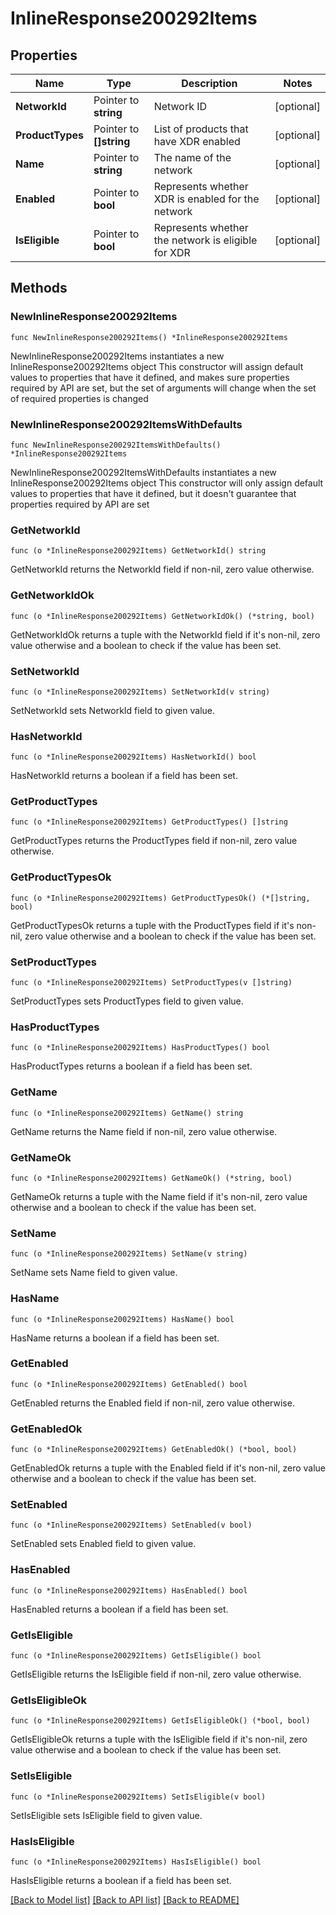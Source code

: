 # InlineResponse200292Items

## Properties

Name | Type | Description | Notes
------------ | ------------- | ------------- | -------------
**NetworkId** | Pointer to **string** | Network ID | [optional] 
**ProductTypes** | Pointer to **[]string** | List of products that have XDR enabled | [optional] 
**Name** | Pointer to **string** | The name of the network | [optional] 
**Enabled** | Pointer to **bool** | Represents whether XDR is enabled for the network | [optional] 
**IsEligible** | Pointer to **bool** | Represents whether the network is eligible for XDR | [optional] 

## Methods

### NewInlineResponse200292Items

`func NewInlineResponse200292Items() *InlineResponse200292Items`

NewInlineResponse200292Items instantiates a new InlineResponse200292Items object
This constructor will assign default values to properties that have it defined,
and makes sure properties required by API are set, but the set of arguments
will change when the set of required properties is changed

### NewInlineResponse200292ItemsWithDefaults

`func NewInlineResponse200292ItemsWithDefaults() *InlineResponse200292Items`

NewInlineResponse200292ItemsWithDefaults instantiates a new InlineResponse200292Items object
This constructor will only assign default values to properties that have it defined,
but it doesn't guarantee that properties required by API are set

### GetNetworkId

`func (o *InlineResponse200292Items) GetNetworkId() string`

GetNetworkId returns the NetworkId field if non-nil, zero value otherwise.

### GetNetworkIdOk

`func (o *InlineResponse200292Items) GetNetworkIdOk() (*string, bool)`

GetNetworkIdOk returns a tuple with the NetworkId field if it's non-nil, zero value otherwise
and a boolean to check if the value has been set.

### SetNetworkId

`func (o *InlineResponse200292Items) SetNetworkId(v string)`

SetNetworkId sets NetworkId field to given value.

### HasNetworkId

`func (o *InlineResponse200292Items) HasNetworkId() bool`

HasNetworkId returns a boolean if a field has been set.

### GetProductTypes

`func (o *InlineResponse200292Items) GetProductTypes() []string`

GetProductTypes returns the ProductTypes field if non-nil, zero value otherwise.

### GetProductTypesOk

`func (o *InlineResponse200292Items) GetProductTypesOk() (*[]string, bool)`

GetProductTypesOk returns a tuple with the ProductTypes field if it's non-nil, zero value otherwise
and a boolean to check if the value has been set.

### SetProductTypes

`func (o *InlineResponse200292Items) SetProductTypes(v []string)`

SetProductTypes sets ProductTypes field to given value.

### HasProductTypes

`func (o *InlineResponse200292Items) HasProductTypes() bool`

HasProductTypes returns a boolean if a field has been set.

### GetName

`func (o *InlineResponse200292Items) GetName() string`

GetName returns the Name field if non-nil, zero value otherwise.

### GetNameOk

`func (o *InlineResponse200292Items) GetNameOk() (*string, bool)`

GetNameOk returns a tuple with the Name field if it's non-nil, zero value otherwise
and a boolean to check if the value has been set.

### SetName

`func (o *InlineResponse200292Items) SetName(v string)`

SetName sets Name field to given value.

### HasName

`func (o *InlineResponse200292Items) HasName() bool`

HasName returns a boolean if a field has been set.

### GetEnabled

`func (o *InlineResponse200292Items) GetEnabled() bool`

GetEnabled returns the Enabled field if non-nil, zero value otherwise.

### GetEnabledOk

`func (o *InlineResponse200292Items) GetEnabledOk() (*bool, bool)`

GetEnabledOk returns a tuple with the Enabled field if it's non-nil, zero value otherwise
and a boolean to check if the value has been set.

### SetEnabled

`func (o *InlineResponse200292Items) SetEnabled(v bool)`

SetEnabled sets Enabled field to given value.

### HasEnabled

`func (o *InlineResponse200292Items) HasEnabled() bool`

HasEnabled returns a boolean if a field has been set.

### GetIsEligible

`func (o *InlineResponse200292Items) GetIsEligible() bool`

GetIsEligible returns the IsEligible field if non-nil, zero value otherwise.

### GetIsEligibleOk

`func (o *InlineResponse200292Items) GetIsEligibleOk() (*bool, bool)`

GetIsEligibleOk returns a tuple with the IsEligible field if it's non-nil, zero value otherwise
and a boolean to check if the value has been set.

### SetIsEligible

`func (o *InlineResponse200292Items) SetIsEligible(v bool)`

SetIsEligible sets IsEligible field to given value.

### HasIsEligible

`func (o *InlineResponse200292Items) HasIsEligible() bool`

HasIsEligible returns a boolean if a field has been set.


[[Back to Model list]](../README.md#documentation-for-models) [[Back to API list]](../README.md#documentation-for-api-endpoints) [[Back to README]](../README.md)


